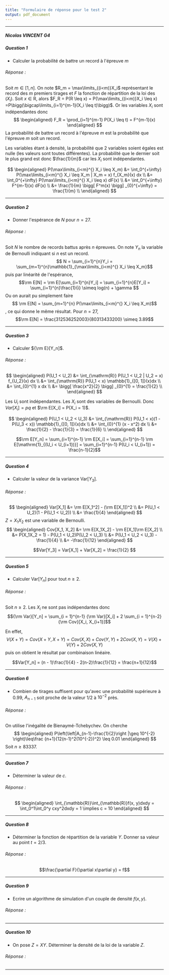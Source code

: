 ```yaml
---
title: "Formulaire de réponse pour le test 2"
output: pdf_document
---
```


** **

##### Nicolas VINCENT G4



##### Question 1

* Calculer la probabilité de battre un record à l'épreuve $m$

###### Réponse :

Soit $m \in [1, n]$. On note $R_m = \max\limits_{(i<m)}X_i$ représentant le record des $m$ premiers tirages et $F$ la fonction de répartition de la loi des $(X_i)$.
Soit $x \in \mathrm{R}$, alors $F_R = P(R \leq x) = P(\max\limits_{(i<m)}X_i \leq x) =P\bigg(\bigcap\limits_{i=1}^{m-1}(X_i \leq t)\bigg)$.
Or les variables $X_i$ sont indépendantes donc
$$
\begin{aligned}
F_R = \prod_{i=1}^{m-1} P(X_i \leq t) = F^{m-1}(x)
\end{aligned}
$$
La probabilité de battre un record à l'épreuve $m$ est la probabilité que l'épreuve $m$ soit un record.

Les variables étant à densité, la probabilité que 2 variables soient égales est nulle (les valeurs sont toutes différentes). La probabilité que le dernier soit le plus grand est donc $\frac{1}{m}$ car les $X_i$ sont indépendantes.

$$
\begin{aligned}
P(\max\limits_{i<m}^{} X_i \leq X_m) &= \int_0^{+\infty} P(\max\limits_{i<m}^{} X_i \leq X_m | X_m = x) f_{X_m}(x) dx \\
&= \int_0^{+\infty} P(\max\limits_{i<m}^{} X_i \leq x) dF(x) \\
&= \int_0^{+\infty} F^{m-1}(x) dF(x) \\
&= \frac{1}{m} \bigg[ F^m(x) \bigg] _{0}^{+\infty} = \frac{1}{m} \\
\end{aligned}
$$
** **

##### Question 2

* Donner l'espérance de $N$ pour $n = 27$.

###### Réponse :

Soit $N$ le nombre de records battus après $n$ épreuves.
On note $Y_n$ la variable de Bernoulli indiquant si $n$ est un record.
$$ N = \sum_{i=1}^{n}Y_i = \sum_{m=1}^{n}\mathbb{1}_{\max\limits_{i<m}^{} X_i \leq X_m}$$ puis par linéarité de l'espérance, $$\rm E[N] = \rm E[\sum_{i=1}^{n}Y_i] = \sum_{i=1}^{n}E[Y_i] = \sum_{i=1}^{n}\frac{1}{i} \simeq log(n) + \gamma $$
Ou on aurait pu simplement faire $$ \rm E[N] = \sum_{m=1}^{n} P(\max\limits_{i<m}^{} X_i \leq X_m)$$, ce qui donne le même résultat.
Pour $n=27$,
$$\rm E[N] = \frac{312536252003}{80313433200} \simeq 3.89$$

** **

##### Question 3

* Calculer ${\rm E}[Y_n]$.

###### Réponse :

$$
\begin{aligned}
P(U_1 < U_2) &= \int_{\mathrm{R}} P(U_1 < U_2 | U_2 = x) f_{U_2}(x) dx \\
&= \int_{\mathrm{R}} P(U_1 < x) \mathbb{1}_{[0, 1]}(x)dx \\
&= \int_{0}^{1} x dx \\
&= \bigg[ \frac{x^2}{2} \bigg] _{0}^{1} = \frac{1}{2} \\
\end{aligned}
$$

Les $U_i$ sont indépendantes. Les $X_i$ sont des variables de Bernoulli. Donc $Var[X_i] = pq$ et $\rm E[X_i] = P(X_i = 1)$.

$$
\begin{aligned}
P(U_1 < U_2 < U_3) &= \int_{\mathrm{R}} P(U_1 < x)(1 - P(U_3 < x)) \mathbb{1}_{[0, 1]}(x)dx \\
&= \int_{0}^{1} (x - x^2) dx \\
&= \frac{1}{2} - \frac{1}{3} = \frac{1}{6} \\
\end{aligned}
$$

$$\rm E[Y_n] = \sum_{i=1}^{n-1} \rm E[X_i] = \sum_{i=1}^{n-1} \rm E[\mathrm{1}_{(U_i < U_{i+1})}] = \sum_{i=1}^{n-1} P(U_i < U_{i+1}) = \frac{n-1}{2}$$

** **

##### Question 4

* Calculer la valeur de la variance Var$[Y_3]$.

###### Réponse :

$$
\begin{aligned}
Var[X_1] &= \rm E[X_1^2] - (\rm E[X_1])^2 \\
&= P(U_1 < U_2)(1 - P(U_1 < U_2)) \\
&= \frac{1}{4}
\end{aligned}
$$
$Z = X_1X_2$ est une variable de Bernoulli.
$$
\begin{aligned}
Cov[X_1, X_2] &= \rm E[X_1X_2] - \rm E[X_1]\rm E[X_2] \\
&= P(X_1X_2 = 1) - P(U_1 < U_2)P(U_2 < U_3) \\
&= P(U_1 < U_2 < U_3) - \frac{1}{4} \\
&= -\frac{1}{12}
\end{aligned}
$$

$$Var[Y_3] = Var[X_1] + Var[X_2] = \frac{1}{2} $$

** **

##### Question 5

* Calculer Var$[Y_n]$ pour tout $n \geq 2$.

###### Réponse :

Soit $n \geq 2$. Les $X_i$ ne sont pas indépendantes donc
$${\rm Var}[Y_n]  = \sum_{i = 1}^{n-1} {\rm Var}[X_i] + 2 \sum_{i = 1}^{n-2} {\rm Cov}[X_i, X_{i+1}]$$

En effet, $$V(X+Y)=Cov(X+Y, X+Y)=Cov(X,X)+Cov(Y,Y)+2Cov(X,Y)=V(X)+V(Y)+2Cov(X,Y)$$ puis on obtient le résultat par combinaison linéaire.

$$Var[Y_n] = (n - 1)\frac{1}{4} - 2(n-2)\frac{1}{12} = \frac{n+1}{12}$$

** **


##### Question 6

* Combien de tirages suffisent pour qu'avec une probabilité supérieure à 0.99, $A_{n-1}$ soit proche de la valeur 1/2 à $10^{-2}$ près.

###### Réponse :

On utilise l'inégalité de Bienaymé-Tchebychev. On cherche
$$
\begin{aligned}
P\left(\left|A_{n-1}-\frac{1}{2}\right |\geq 10^{-2} \right)\leq\frac {n+1}{12(n-1)^2(10^{-2})^2} \leq 0.01
\end{aligned}
$$
Soit $n \geq 83337$.

** **

##### Question 7

* Déterminer la valeur de $c$.

###### Réponse :

$$
\begin{aligned}
\int_{\mathbb{R}}\int_{\mathbb{R}}f(x, y)dxdy = \int_0^1\int_0^y cxy^2dxdy = 1 \implies c = 10
\end{aligned}
$$

** **


##### Question 8

* Déterminer la fonction de répartition de la variable $Y$. Donner sa valeur au point $t = 2/3$.

###### Réponse :

$$\frac{\partial F}{\partial x\partial y} = f$$

** **

##### Question 9


* Ecrire un algorithme de simulation d'un couple de densité $f(x,y)$.

###### Réponse :

** **

##### Question 10


* On pose $Z =  X Y$. Déterminer la densité de la loi de la variable $Z$.

###### Réponse :


** **
